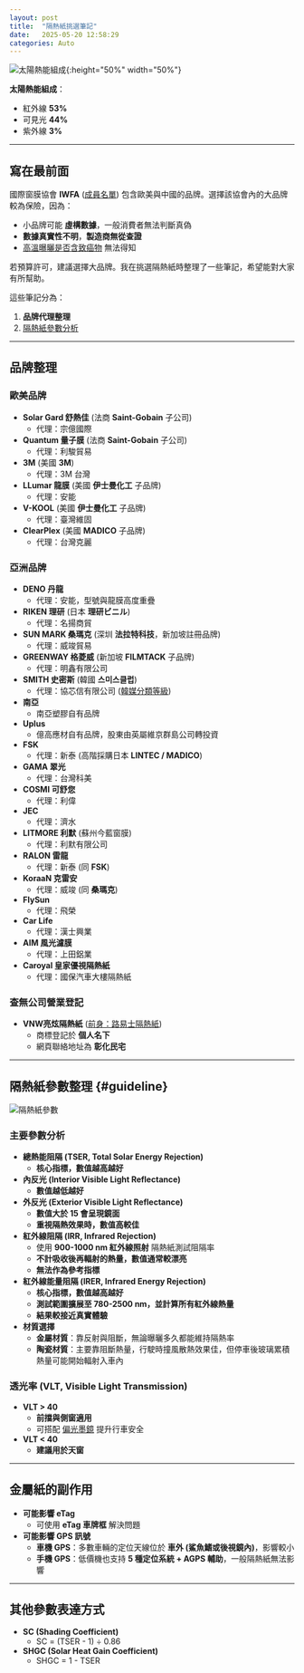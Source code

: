 ```yaml
---
layout: post
title:  "隔熱紙挑選筆記"
date:   2025-05-20 12:58:29
categories: Auto
---
```


![太陽熱能組成](https://attach.mobile01.com/attach/202401/mobile01-f399ed6b775373389192ea6c2e592f0b.png#pic_center){:height="50%" width="50%"}

**太陽熱能組成**：
- 紅外線 **53%**
- 可見光 **44%**
- 紫外線 **3%**

---

## 寫在最前面

國際窗膜協會 **IWFA** ([成員名單](https://iwfa.com/manufacturers/)) 包含歐美與中國的品牌。選擇該協會內的大品牌較為保險，因為：
- 小品牌可能 **虛構數據**，一般消費者無法判斷真偽
- **數據真實性不明**，**製造商無從查證**
- [高溫曝曬是否含致癌物](https://solargard.com.tw/news_detail.php?id=85) 無法得知

若預算許可，建議選擇大品牌。我在挑選隔熱紙時整理了一些筆記，希望能對大家有所幫助。

這些筆記分為：
1. **品牌代理整理**
2. [隔熱紙參數分析](#guideline)

---

## 品牌整理

### 歐美品牌
- **Solar Gard 舒熱佳** (法商 **Saint-Gobain** 子公司) 
    - 代理：宗億國際
- **Quantum 量子膜** (法商 **Saint-Gobain** 子公司) 
    - 代理：利駿貿易
- **3M** (美國 **3M**) 
    - 代理：3M 台灣
- **LLumar 龍膜** (美國 **伊士曼化工** 子品牌) 
    - 代理：安能
- **V-KOOL** (美國 **伊士曼化工** 子品牌) 
    - 代理：臺灣維固
- **ClearPlex** (美國 **MADICO** 子品牌) 
    - 代理：台灣克麗

### 亞洲品牌
- **DENO 丹龍** 
    - 代理：安能，型號與龍膜高度重疊
- **RIKEN 理研** (日本 **理研ビニル**) 
    - 代理：名揚商貿
- **SUN MARK 桑瑪克** (深圳 **法拉特科技**，新加坡註冊品牌) 
    - 代理：威竣貿易
- **GREENWAY 格菱威** (新加坡 **FILMTACK** 子品牌) 
    - 代理：明鑫有限公司
- **SMITH 史密斯** (韓國 **스미스클럽**) 
    - 代理：協芯信有限公司 ([韓媒分類等級](https://kin-phinf.pstatic.net/20230103_15/1672721802851WebVX_JPEG/%EC%8D%AC%ED%8C%85_%EB%B8%8C%EB%9E%9C%EB%93%9C_%EA%B3%84%EA%B8%89.jpg))
- **南亞** 
  - 南亞塑膠自有品牌
- **Uplus** 
  - 億高應材自有品牌，股東由英屬維京群島公司轉投資
- **FSK** 
    - 代理：新泰 (高階採購日本 **LINTEC / MADICO**)
- **GAMA 翠光** 
    - 代理：台灣科美
- **COSMI 可舒您** 
    - 代理：利偉
- **JEC** 
    - 代理：濟水
- **LITMORE 利默** (蘇州今藍窗膜) 
    - 代理：利默有限公司
- **RALON 雷龍** 
    - 代理：新泰 (同 **FSK**)
- **KoraaN 克雷安** 
    - 代理：威竣 (同 **桑瑪克**)
- **FlySun** 
    - 代理：飛榮
- **Car Life** 
    - 代理：漢士興業
- **AIM 風光濾膜** 
    - 代理：上田鋁業
- **Caroyal 皇家優視隔熱紙** 
    - 代理：國保汽車大樓隔熱紙

### **查無公司營業登記**
- **VNW亮炫隔熱紙** ([前身：路易士隔熱紙](https://attach.mobile01.com/attach/202409/mobile01-84fcfca5d205ed72d7429eeff961d05f.jpg))
  - 商標登記於 **個人名下**
  - 網頁聯絡地址為 **彰化民宅**

---

## 隔熱紙參數整理 {#guideline}

![隔熱紙參數](https://attach.mobile01.com/attach/202401/mobile01-f2b6c9636483aacf4bbb1c6b500c8370.png)

### 主要參數分析
- **總熱能阻隔 (TSER, Total Solar Energy Rejection)**
  - **核心指標，數值越高越好**
- **內反光 (Interior Visible Light Reflectance)**
  - **數值越低越好**
- **外反光 (Exterior Visible Light Reflectance)**
  - **數值大於 15 會呈現鏡面**
  - **重視隔熱效果時，數值高較佳**
- **紅外線阻隔 (IRR, Infrared Rejection)**
  - 使用 **900-1000 nm 紅外線照射** 隔熱紙測試阻隔率
  - **不計吸收後再輻射的熱量，數值通常較漂亮**
  - **無法作為參考指標**
- **紅外線能量阻隔 (IRER, Infrared Energy Rejection)**
  - **核心指標，數值越高越好**
  - **測試範圍擴展至 780-2500 nm，並計算所有紅外線熱量**
  - **結果較接近真實體驗**
- **材質選擇**
  - **金屬材質**：靠反射與阻斷，無論曝曬多久都能維持隔熱率
  - **陶瓷材質**：主要靠阻斷熱量，行駛時撞風散熱效果佳，但停車後玻璃累積熱量可能開始輻射入車內

### 透光率 (VLT, Visible Light Transmission)
- **VLT > 40**
  - **前擋與側窗適用**
  - 可搭配 [偏光墨鏡](https://talex.co.jp/scene/drive/) 提升行車安全
- **VLT < 40**
  - **建議用於天窗**

---

## 金屬紙的副作用
- **可能影響 eTag**
  - 可使用 **eTag 車牌框** 解決問題
- **可能影響 GPS 訊號**
  - **車機 GPS**：多數車輛的定位天線位於 **車外 (鯊魚鰭或後視鏡內)**，影響較小
  - **手機 GPS**：低價機也支持 **5 種定位系統 + AGPS 輔助**，一般隔熱紙無法影響

---

## 其他參數表達方式
- **SC (Shading Coefficient)** 
  - SC = (TSER - 1) ÷ 0.86
- **SHGC (Solar Heat Gain Coefficient)** 
  - SHGC = 1 - TSER
